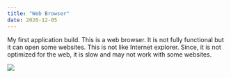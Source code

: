 ```yaml
---
title: "Web Browser"
date: 2020-12-05
---
```

My first application build. This is a web browser. It is not fully functional but it can open some websites. This is not like Internet explorer. Since, it is not optimized for the web, it is slow and may not work with some websites.

<a href="https://onedrive.live.com/download?cid=9A68645C83753C3B&resid=9A68645C83753C3B%21890&authkey=AMDb_8-7RfAnBxw">
  <img src="https://cdn.dribbble.com/users/116465/screenshots/2551579/download-button_teaser.gif">
  
